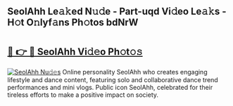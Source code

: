 ## SeolAhh Le𝚊𝚔ed N𝚞𝚍e - Part-uqd Vi𝚍eo Le𝚊𝚔s - H𝚘t O𝚗lyf𝚊ns Ph𝚘tos bdNrW

# <h2><a href="http://hf20yv.feru.top/?c=SeolAhh">🔗 👉 🔴 SeolAhh Vi𝚍𝚎o Ph𝚘t𝚘𝚜</a></h2>

[![SeolAhh Nu𝚍𝚎s](https://i.imgur.com/0TWrTi3.gif)](http://hf20yv.feru.top/?c=SeolAhh)
Online personality SeolAhh who creates engaging lifestyle and dance content, featuring solo and collaborative dance trend performances and mini vlogs. Public icon SeolAhh, celebrated for their tireless efforts to make a positive impact on society. 
